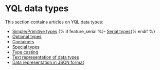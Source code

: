 # YQL data types

This section contains articles on YQL data types:

- [Simple/Primitive types](primitive.md)
{% if feature_serial %}- [Serial types](serial.md){% endif %}
- [Optional types](optional.md)
- [Containers](containers.md)
- [Special types](special.md)
- [Type casting](cast.md)
- [Text representation of data types](type_string.md)
- [Data representation in JSON format](json.md)

